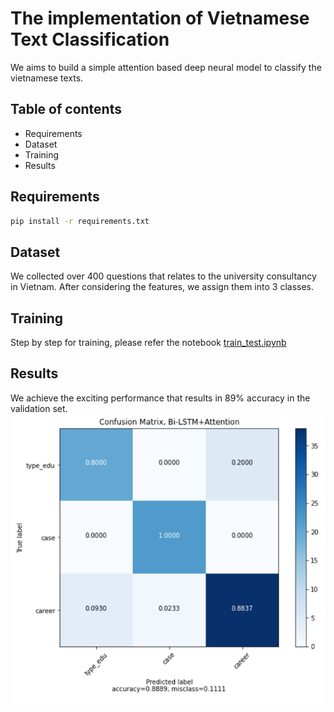 # The implementation of Vietnamese Text Classification

We aims to build a simple attention based deep neural model to classify the vietnamese texts.

## Table of contents
- Requirements
- Dataset
- Training
- Results

## Requirements
```bash
pip install -r requirements.txt
```

## Dataset
We collected over 400 questions that relates to the university consultancy in Vietnam. After considering the features, we assign them into 3 classes.

## Training
Step by step for training, please refer the notebook [train_test.ipynb](./code/train_test.ipynb)

## Results
We achieve the exciting performance that results in 89\% accuracy in the validation set.
![](./data/confusion_matrix.png)


